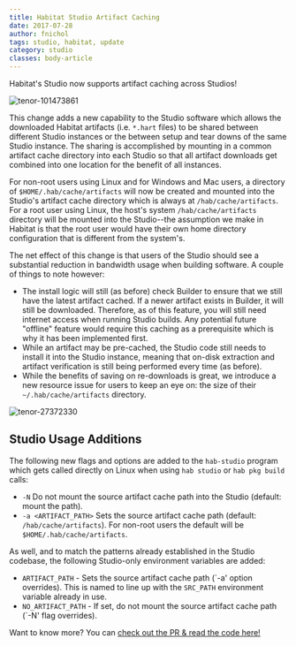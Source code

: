 ```yaml
---
title: Habitat Studio Artifact Caching
date: 2017-07-28
author: fnichol
tags: studio, habitat, update
category: studio
classes: body-article
---
```


Habitat's Studio now supports artifact caching across Studios!

![tenor-101473861](https://user-images.githubusercontent.com/261548/28220704-bf87b39a-687d-11e7-9d38-34509d5c6be2.gif)

This change adds a new capability to the Studio software which allows the downloaded Habitat artifacts (i.e. `*.hart` files) to be shared between different Studio instances or the between setup and tear downs of the same Studio instance. The sharing is accomplished by mounting in a common artifact cache directory into each Studio so that all artifact downloads get combined into one location for the benefit of all instances.

For non-root users using Linux and for Windows and Mac users, a directory of `$HOME/.hab/cache/artifacts` will now be created and mounted into the Studio's artifact cache directory which is always at `/hab/cache/artifacts`. For a root user using Linux, the host's system `/hab/cache/artifacts` directory will be mounted into the Studio--the assumption we make in Habitat is that the root user would have their own home directory configuration that is different from the system's.

The net effect of this change is that users of the Studio should see a substantial reduction in bandwidth usage when building software. A couple of things to note however:

* The install logic will still (as before) check Builder to ensure that we still have the latest artifact cached. If a newer artifact exists in Builder, it will still be downloaded. Therefore, as of this feature, you will still need internet access when running Studio builds. Any potential future "offline" feature would require this caching as a prerequisite which is why it has been implemented first.
* While an artifact may be pre-cached, the Studio code still needs to install it into the Studio instance, meaning that on-disk extraction and artifact verification is still being performed every time (as before).
* While the benefits of saving on re-downloads is great, we introduce a new resource issue for users to keep an eye on: the size of their `~/.hab/cache/artifacts` directory.

![tenor-27372330](https://user-images.githubusercontent.com/261548/28220761-e961c5d4-687d-11e7-8441-008c69e6ef39.gif)

Studio Usage Additions
----------------------

The following new flags and options are added to the `hab-studio` program which gets called directly on Linux when using `hab studio` or `hab pkg build` calls:

* `-N` Do not mount the source artifact cache path into the Studio (default: mount the path).
* `-a <ARTIFACT_PATH>` Sets the source artifact cache path (default: `/hab/cache/artifacts`). For non-root users the default will be `$HOME/.hab/cache/artifacts`.

As well, and to match the patterns already established in the Studio codebase, the following Studio-only environment variables are added:

* `ARTIFACT_PATH` - Sets the source artifact cache path (\`-a' option overrides). This is named to line up with the `SRC_PATH` environment variable already in use.
* `NO_ARTIFACT_PATH` - If set, do not mount the source artifact cache path (\`-N' flag overrides).

Want to know more? You can [check out the PR & read the code here!](https://github.com/habitat-sh/habitat/pull/2737)
